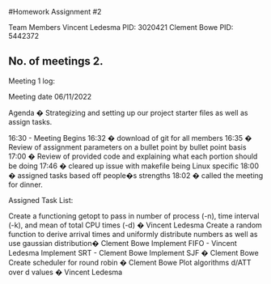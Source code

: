 #Homework Assignment #2

Team Members
Vincent Ledesma PID: 3020421
Clement Bowe PID: 5442372

## No. of meetings 2.

Meeting 1 log:


Meeting date 06/11/2022

Agenda � Strategizing and setting up our project starter files as well as assign tasks.

16:30 - Meeting Begins
16:32 � download of git for all members
16:35 � Review of assignment parameters on a bullet point by bullet point basis
17:00 � Review of provided code and explaining what each portion should be doing
17:46 � cleared up issue with makefile being Linux specific
18:00 � assigned tasks based off people�s strengths
18:02 � called the meeting for dinner.

Assigned Task List:

Create a functioning getopt to pass in number of process (-n), time interval (-k), and mean of total CPU times (-d) � Vincent Ledesma
Create a random function to derive arrival times and uniformly distribute numbers as well as use gaussian distribution� Clement Bowe
Implement FIFO - Vincent Ledesma
Implement SRT - Clement Bowe
Implement SJF � Clement Bowe
Create scheduler for round robin � Clement Bowe
Plot algorithms d/ATT over d values � Vincent Ledesma

